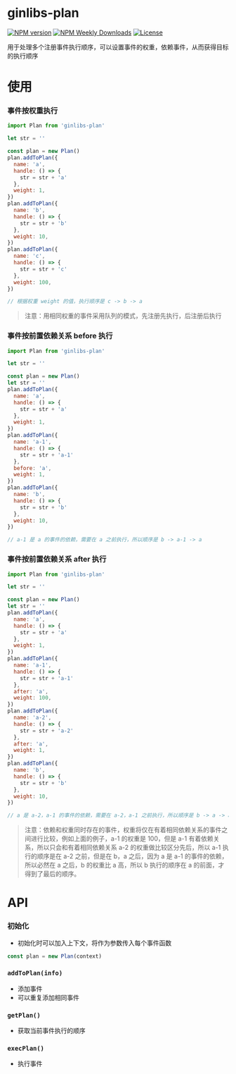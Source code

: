 # ginlibs-plan

[![NPM version](https://badgen.net/npm/v/ginlibs-plan)](https://www.npmjs.com/package/ginlibs-plan)
[![NPM Weekly Downloads](https://badgen.net/npm/dw/ginlibs-plan)](https://www.npmjs.com/package/ginlibs-plan)
[![License](https://badgen.net/npm/license/ginlibs-plan)](https://www.npmjs.com/package/ginlibs-plan)

用于处理多个注册事件执行顺序，可以设置事件的权重，依赖事件，从而获得目标的执行顺序

# 使用

### 事件按权重执行

```js
import Plan from 'ginlibs-plan'

let str = ''

const plan = new Plan()
plan.addToPlan({
  name: 'a',
  handle: () => {
    str = str + 'a'
  },
  weight: 1,
})
plan.addToPlan({
  name: 'b',
  handle: () => {
    str = str + 'b'
  },
  weight: 10,
})
plan.addToPlan({
  name: 'c',
  handle: () => {
    str = str + 'c'
  },
  weight: 100,
})

// 根据权重 weight 的值，执行顺序是 c -> b -> a
```

> 注意：用相同权重的事件采用队列的模式，先注册先执行，后注册后执行

### 事件按前置依赖关系 before 执行

```js
import Plan from 'ginlibs-plan'

let str = ''

const plan = new Plan()
let str = ''
plan.addToPlan({
  name: 'a',
  handle: () => {
    str = str + 'a'
  },
  weight: 1,
})
plan.addToPlan({
  name: 'a-1',
  handle: () => {
    str = str + 'a-1'
  },
  before: 'a',
  weight: 1,
})
plan.addToPlan({
  name: 'b',
  handle: () => {
    str = str + 'b'
  },
  weight: 10,
})

// a-1 是 a 的事件的依赖，需要在 a 之前执行，所以顺序是 b -> a-1 -> a
```

### 事件按前置依赖关系 after 执行

```js
import Plan from 'ginlibs-plan'

let str = ''

const plan = new Plan()
let str = ''
plan.addToPlan({
  name: 'a',
  handle: () => {
    str = str + 'a'
  },
  weight: 1,
})
plan.addToPlan({
  name: 'a-1',
  handle: () => {
    str = str + 'a-1'
  },
  after: 'a',
  weight: 100,
})
plan.addToPlan({
  name: 'a-2',
  handle: () => {
    str = str + 'a-2'
  },
  after: 'a',
  weight: 1,
})
plan.addToPlan({
  name: 'b',
  handle: () => {
    str = str + 'b'
  },
  weight: 10,
})

// a 是 a-2，a-1 的事件的依赖，需要在 a-2，a-1 之前执行，所以顺序是 b -> a -> a-1 -> a-2
```

> 注意：依赖和权重同时存在的事件，权重将仅在有着相同依赖关系的事件之间进行比较，例如上面的例子，a-1 的权重是 100，但是 a-1 有着依赖关系，所以只会和有着相同依赖关系 a-2 的权重做比较区分先后，所以 a-1 执行的顺序是在 a-2 之前，但是在 b，a 之后，因为 a 是 a-1 的事件的依赖，所以必然在 a 之后，b 的权重比 a 高，所以 b 执行的顺序在 a 的前面，才得到了最后的顺序。

# API

### 初始化

- 初始化时可以加入上下文，将作为参数传入每个事件函数

```js
const plan = new Plan(context)
```

### `addToPlan(info)`

- 添加事件
- 可以重复添加相同事件

### `getPlan()`

- 获取当前事件执行的顺序

### `execPlan()`

- 执行事件
